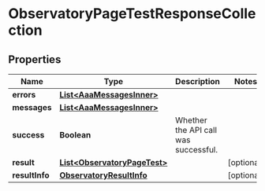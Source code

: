 

# ObservatoryPageTestResponseCollection


## Properties

| Name | Type | Description | Notes |
|------------ | ------------- | ------------- | -------------|
|**errors** | [**List&lt;AaaMessagesInner&gt;**](AaaMessagesInner.md) |  |  |
|**messages** | [**List&lt;AaaMessagesInner&gt;**](AaaMessagesInner.md) |  |  |
|**success** | **Boolean** | Whether the API call was successful. |  |
|**result** | [**List&lt;ObservatoryPageTest&gt;**](ObservatoryPageTest.md) |  |  [optional] |
|**resultInfo** | [**ObservatoryResultInfo**](ObservatoryResultInfo.md) |  |  [optional] |



